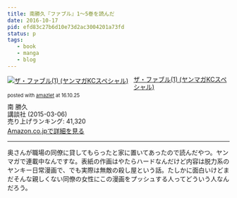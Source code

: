 ```yaml
---
title: 南勝久『ファブル』1〜5巻を読んだ
date: 2016-10-17
pid: efd83c27b6d10e73d2ac3004201a73fd
status: p
tags:
   - book
   - manga
   - blog
---
```


<div class="amazlet-box" style="margin-bottom:0px;"><div class="amazlet-image" style="float:left;margin:0px 12px 1px 0px;"><a href="http://www.amazon.co.jp/exec/obidos/ASIN/4063825639/dotimpact-22/ref=nosim/" name="amazletlink" target="_blank"><img src="http://ecx.images-amazon.com/images/I/51MLDNe10jL._SL160_.jpg" alt="ザ・ファブル(1) (ヤンマガKCスペシャル)" style="border: none;" /></a></div><div class="amazlet-info" style="line-height:120%; margin-bottom: 10px"><div class="amazlet-name" style="margin-bottom:10px;line-height:120%"><a href="http://www.amazon.co.jp/exec/obidos/ASIN/4063825639/dotimpact-22/ref=nosim/" name="amazletlink" target="_blank">ザ・ファブル(1) (ヤンマガKCスペシャル)</a><div class="amazlet-powered-date" style="font-size:80%;margin-top:5px;line-height:120%">posted with <a href="http://www.amazlet.com/" title="amazlet" target="_blank">amazlet</a> at 16.10.25</div></div><div class="amazlet-detail">南 勝久 <br />講談社 (2015-03-06)<br />売り上げランキング: 41,320<br /></div><div class="amazlet-sub-info" style="float: left;"><div class="amazlet-link" style="margin-top: 5px"><a href="http://www.amazon.co.jp/exec/obidos/ASIN/4063825639/dotimpact-22/ref=nosim/" name="amazletlink" target="_blank">Amazon.co.jpで詳細を見る</a></div></div></div><div class="amazlet-footer" style="clear: left"></div></div>

---- 

奥さんが職場の同僚に貸してもらったと家に置いてあったので読んだやつ。ヤンマガで連載中なんですな。表紙の作画はやたらハードなんだけど内容は脱力系のヤンキー日常漫画で、でも実際は無敵の殺し屋という話。たしかに面白いけどまだそんな親しくない同僚の女性にこの漫画をプッシュする人ってどういう人なんだろう。